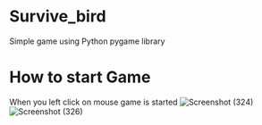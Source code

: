 # Survive_bird
Simple game using Python pygame library

# How to start Game
When you left click on mouse game is started
![Screenshot (324)](https://github.com/gauravsane/Survive_bird/assets/68939352/ac8c1880-1d6f-4d17-9898-f5259c65ba59)
![Screenshot (326)](https://github.com/gauravsane/Survive_bird/assets/68939352/5e9c1519-4176-4d2d-bdf0-f00b19d8ae57)
